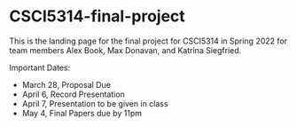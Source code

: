 # CSCI5314-final-project

This is the landing page for the final project for CSCI5314 in Spring 2022 for team members Alex Book, Max Donavan, and Katrina Siegfried.

Important Dates:
- March 28,            Proposal Due
- April 6,             Record Presentation
- April 7,             Presentation to be given in class
- May 4,               Final Papers due by 11pm
